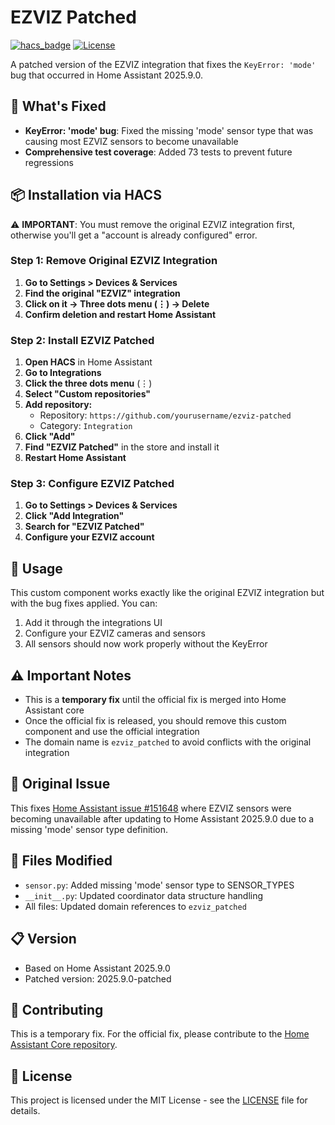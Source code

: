 # EZVIZ Patched

[![hacs_badge](https://img.shields.io/badge/HACS-Custom-orange.svg)](https://github.com/custom-components/hacs)
[![License](https://img.shields.io/badge/license-MIT-blue.svg)](LICENSE)

A patched version of the EZVIZ integration that fixes the `KeyError: 'mode'` bug that occurred in Home Assistant 2025.9.0.

## 🐛 What's Fixed

- **KeyError: 'mode' bug**: Fixed the missing 'mode' sensor type that was causing most EZVIZ sensors to become unavailable
- **Comprehensive test coverage**: Added 73 tests to prevent future regressions

## 📦 Installation via HACS

⚠️ **IMPORTANT**: You must remove the original EZVIZ integration first, otherwise you'll get a "account is already configured" error.

### Step 1: Remove Original EZVIZ Integration

1. **Go to Settings > Devices & Services**
2. **Find the original "EZVIZ" integration**
3. **Click on it → Three dots menu (⋮) → Delete**
4. **Confirm deletion and restart Home Assistant**

### Step 2: Install EZVIZ Patched

1. **Open HACS** in Home Assistant
2. **Go to Integrations**
3. **Click the three dots menu** (⋮)
4. **Select "Custom repositories"**
5. **Add repository:**
   - Repository: `https://github.com/yourusername/ezviz-patched`
   - Category: `Integration`
6. **Click "Add"**
7. **Find "EZVIZ Patched"** in the store and install it
8. **Restart Home Assistant**

### Step 3: Configure EZVIZ Patched

1. **Go to Settings > Devices & Services**
2. **Click "Add Integration"**
3. **Search for "EZVIZ Patched"**
4. **Configure your EZVIZ account**

## 🚀 Usage

This custom component works exactly like the original EZVIZ integration but with the bug fixes applied. You can:

1. Add it through the integrations UI
2. Configure your EZVIZ cameras and sensors
3. All sensors should now work properly without the KeyError

## ⚠️ Important Notes

- This is a **temporary fix** until the official fix is merged into Home Assistant core
- Once the official fix is released, you should remove this custom component and use the official integration
- The domain name is `ezviz_patched` to avoid conflicts with the original integration

## 🔗 Original Issue

This fixes [Home Assistant issue #151648](https://github.com/home-assistant/core/issues/151648) where EZVIZ sensors were becoming unavailable after updating to Home Assistant 2025.9.0 due to a missing 'mode' sensor type definition.

## 📝 Files Modified

- `sensor.py`: Added missing 'mode' sensor type to SENSOR_TYPES
- `__init__.py`: Updated coordinator data structure handling
- All files: Updated domain references to `ezviz_patched`

## 📋 Version

- Based on Home Assistant 2025.9.0
- Patched version: 2025.9.0-patched

## 🤝 Contributing

This is a temporary fix. For the official fix, please contribute to the [Home Assistant Core repository](https://github.com/home-assistant/core).

## 📄 License

This project is licensed under the MIT License - see the [LICENSE](LICENSE) file for details.
